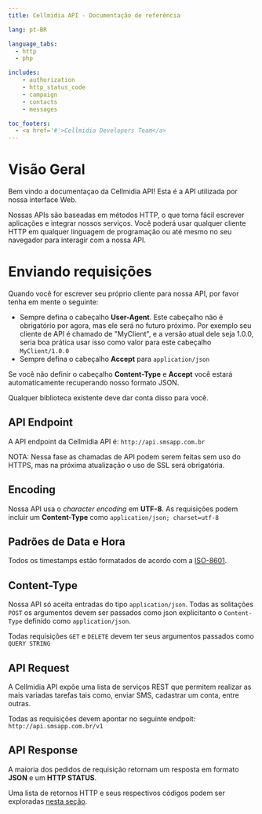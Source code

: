 ```yaml
---
title: Cellmidia API - Documentação de referência

lang: pt-BR

language_tabs:
  - http
  - php

includes:
    - authorization
    - http_status_code
    - campaign
    - contacts
    - messages

toc_footers:
  - <a href='#'>Cellmidia Developers Team</a>
---
```


# Visão Geral

Bem vindo a documentaçao da Cellmidia API! Esta é a API utilizada por nossa interface Web.

Nossas APIs são baseadas em métodos HTTP, o que torna fácil escrever aplicações e integrar nossos serviços. Você poderá
usar qualquer cliente HTTP em qualquer linguagem de programação ou até mesmo no seu navegador para interagir com a nossa
API.

# Enviando requisições

Quando você for escrever seu próprio cliente para nossa API, por favor tenha em mente o seguinte:

* Sempre defina o cabeçalho **User-Agent**. Este cabeçalho não é obrigatório por agora, mas ele será no futuro próximo.
  Por exemplo seu cliente de API é chamado de "MyClient", e a versão atual dele seja 1.0.0, seria boa prática usar isso
  como valor para este cabeçalho `MyClient/1.0.0`
* Sempre defina o cabeçalho **Accept** para `application/json`

<aside class="notice">
    Se você não definir o cabeçalho <b>Content-Type</b> e <b>Accept</b> você estará automaticamente recuperando nosso formato JSON.
</aside>

Qualquer biblioteca existente deve dar conta disso para você.

API Endpoint
----------------

A API endpoint da Cellmidia API é: `http://api.smsapp.com.br`

NOTA: Nessa fase as chamadas de API podem serem feitas sem uso do HTTPS, mas na próxima
atualização o uso de SSL será obrigatória.

Encoding
---------

Nossa API usa o *character encoding* em **UTF-8**. As requisições podem incluir um
**Content-Type** como `application/json; charset=utf-8`

Padrões de Data e Hora
----------------------

Todos os timestamps estão formatados de acordo com a [ISO-8601](https://en.wikipedia.org/wiki/ISO_8601).

Content-Type
------------

Nossa API só aceita entradas do tipo `application/json`. Todas as solitações `POST` os argumentos devem ser passados
como json explicitanto o  `Content-Type` definido como `application/json`.

Todas requisições `GET` e `DELETE` devem ter seus argumentos passados como `QUERY STRING`

API Request
-----------

A Cellmidia API expõe uma lista de serviços REST que permitem realizar as mais variadas tarefas tais como, enviar SMS,
cadastrar um conta, entre outras.

Todas as requisições devem apontar no seguinte endpoit: `http://api.smsapp.com.br/v1`

API Response
-----------

A maioria dos pedidos de requisição retornam um resposta em formato **JSON** e um **HTTP STATUS**.

Uma lista de retornos HTTP e seus respectivos códigos podem ser exploradas [nesta seção](#http-status-code).
